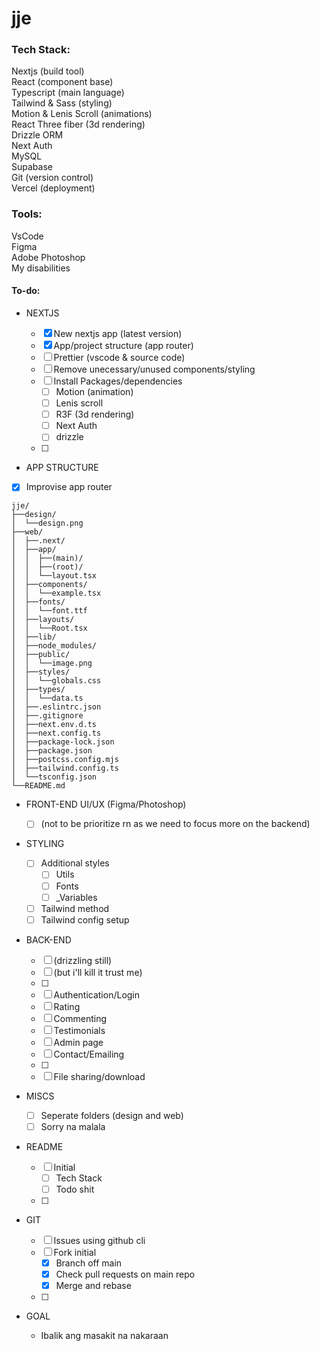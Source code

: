 # jje

### Tech Stack:

Nextjs (build tool) </br>
React  (component base) </br>
Typescript (main language) </br>
Tailwind & Sass (styling) </br>
Motion & Lenis Scroll (animations) </br>
React Three fiber (3d rendering) </br>
Drizzle ORM </br>
Next Auth </br>
MySQL </br>
Supabase </br>
Git (version control) </br>
Vercel (deployment) </br>

### Tools:

VsCode </br>
Figma </br>
Adobe Photoshop </br>
My disabilities </br>

#### To-do:

- NEXTJS

  - [x] New nextjs app (latest version)
  - [x] App/project structure (app router)
  - [ ] Prettier (vscode & source code)
  - [ ] Remove unecessary/unused components/styling
  - [ ] Install Packages/dependencies
    - [ ] Motion (animation)
    - [ ] Lenis scroll
    - [ ] R3F (3d rendering)
    - [ ] Next Auth
    - [ ] drizzle
  - [ ]

- APP STRUCTURE
- [x] Improvise app router

```
jje/
├──design/
│  └──design.png
├──web/
│  ├──.next/
│  ├──app/
│  │  ├──(main)/
│  │  ├──(root)/
│  │  └──layout.tsx
│  ├──components/
│  │  └──example.tsx
│  ├──fonts/
│  │  └──font.ttf
│  ├──layouts/
│  │  └──Root.tsx
│  ├──lib/
│  ├──node_modules/
│  ├──public/
│  │  └──image.png
│  ├──styles/
│  │  └──globals.css
│  ├──types/
│  │  └──data.ts
│  ├──.eslintrc.json
│  ├──.gitignore
│  ├──next.env.d.ts
│  ├──next.config.ts
│  ├──package-lock.json
│  ├──package.json
│  ├──postcss.config.mjs
│  ├──tailwind.config.ts
│  └──tsconfig.json
└──README.md
```

- FRONT-END UI/UX (Figma/Photoshop)

  - [ ] (not to be prioritize rn as we need to focus more on the backend)

- STYLING

  - [ ] Additional styles
    - [ ] Utils
    - [ ] Fonts
    - [ ] \_Variables
  - [ ] Tailwind method
  - [ ] Tailwind config setup

- BACK-END

  - [ ] (drizzling still)
  - [ ] (but i'll kill it trust me)
  - [ ]
  - [ ] Authentication/Login
  - [ ] Rating
  - [ ] Commenting
  - [ ] Testimonials
  - [ ] Admin page
  - [ ] Contact/Emailing
  - [ ]
  - [ ] File sharing/download

- MISCS

  - [ ] Seperate folders (design and web)
  - [ ] Sorry na malala

- README

  - [ ] Initial
    - [ ] Tech Stack
    - [ ] Todo shit
  - [ ]

- GIT

  - [ ] Issues using github cli
  - [ ] Fork initial
    - [x] Branch off main
    - [x] Check pull requests on main repo
    - [x] Merge and rebase
  - [ ]

- GOAL

  - Ibalik ang masakit na nakaraan
